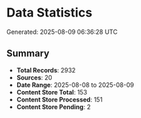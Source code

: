# Data Statistics

Generated: 2025-08-09 06:36:28 UTC

## Summary

- **Total Records**: 2932
- **Sources**: 20
- **Date Range**: 2025-08-08 to 2025-08-09
- **Content Store Total**: 153
- **Content Store Processed**: 151
- **Content Store Pending**: 2
